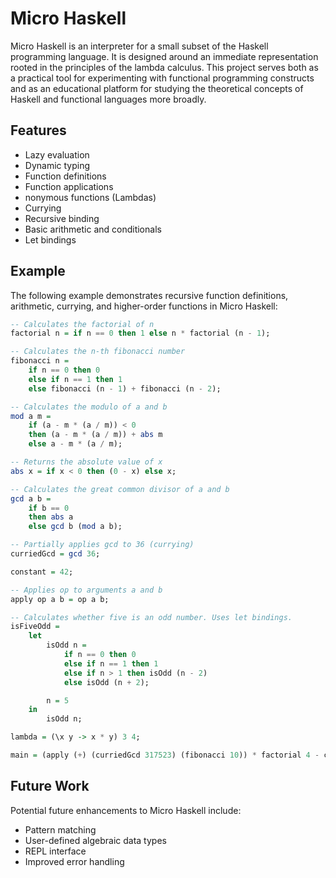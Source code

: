 # Micro Haskell

Micro Haskell is an interpreter for a small subset of the Haskell programming language. It is designed around an immediate representation rooted in the principles of the lambda calculus. This project serves both as a practical tool for experimenting with functional programming constructs and as an educational platform for studying the theoretical concepts of Haskell and functional languages more broadly.

## Features

- Lazy evaluation
- Dynamic typing
- Function definitions
- Function applications
- nonymous functions (Lambdas)
- Currying
- Recursive binding
- Basic arithmetic and conditionals
- Let bindings

## Example

The following example demonstrates recursive function definitions, arithmetic, currying, and higher-order functions in Micro Haskell:

```haskell
-- Calculates the factorial of n
factorial n = if n == 0 then 1 else n * factorial (n - 1);

-- Calculates the n-th fibonacci number
fibonacci n =
    if n == 0 then 0
    else if n == 1 then 1
    else fibonacci (n - 1) + fibonacci (n - 2);

-- Calculates the modulo of a and b
mod a m =
    if (a - m * (a / m)) < 0
    then (a - m * (a / m)) + abs m
    else a - m * (a / m);

-- Returns the absolute value of x
abs x = if x < 0 then (0 - x) else x;

-- Calculates the great common divisor of a and b
gcd a b =
    if b == 0
    then abs a
    else gcd b (mod a b);

-- Partially applies gcd to 36 (currying)
curriedGcd = gcd 36;

constant = 42;

-- Applies op to arguments a and b
apply op a b = op a b;

-- Calculates whether five is an odd number. Uses let bindings.
isFiveOdd =
    let
        isOdd n =
            if n == 0 then 0
            else if n == 1 then 1
            else if n > 1 then isOdd (n - 2)
            else isOdd (n + 2);

        n = 5
    in
        isOdd n;

lambda = (\x y -> x * y) 3 4;

main = (apply (+) (curriedGcd 317523) (fibonacci 10)) * factorial 4 - constant + isFiveOdd * lambda;
```

## Future Work

Potential future enhancements to Micro Haskell include:

- Pattern matching
- User-defined algebraic data types
- REPL interface
- Improved error handling